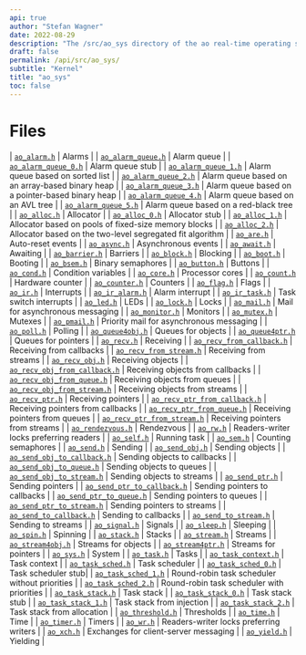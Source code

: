 ```yaml
---
api: true
author: "Stefan Wagner"
date: 2022-08-29
description: "The /src/ao_sys directory of the ao real-time operating system."
draft: false
permalink: /api/src/ao_sys/ 
subtitle: "Kernel"
title: "ao_sys"
toc: false
---
```


# Files

| [`ao_alarm.h`](ao_alarm.h.md) | Alarms |
| [`ao_alarm_queue.h`](ao_alarm_queue.h.md) | Alarm queue |
| [`ao_alarm_queue_0.h`](ao_alarm_queue_0.h.md) | Alarm queue stub |
| [`ao_alarm_queue_1.h`](ao_alarm_queue_1.h.md) | Alarm queue based on sorted list |
| [`ao_alarm_queue_2.h`](ao_alarm_queue_2.h.md) | Alarm queue based on an array-based binary heap |
| [`ao_alarm_queue_3.h`](ao_alarm_queue_3.h.md) | Alarm queue based on a pointer-based binary heap |
| [`ao_alarm_queue_4.h`](ao_alarm_queue_4.h.md) | Alarm queue based on an AVL tree |
| [`ao_alarm_queue_5.h`](ao_alarm_queue_5.h.md) | Alarm queue based on a red-black tree |
| [`ao_alloc.h`](ao_alloc.h.md) | Allocator |
| [`ao_alloc_0.h`](ao_alloc_0.h.md) | Allocator stub |
| [`ao_alloc_1.h`](ao_alloc_1.h.md) | Allocator based on pools of fixed-size memory blocks |
| [`ao_alloc_2.h`](ao_alloc_2.h.md) | Allocator based on the two-level segregated fit algorithm |
| [`ao_are.h`](ao_are.h.md) | Auto-reset events |
| [`ao_async.h`](ao_async.h.md) | Asynchronous events |
| [`ao_await.h`](ao_await.h.md) | Awaiting |
| [`ao_barrier.h`](ao_barrier.h.md) | Barriers |
| [`ao_block.h`](ao_block.h.md) | Blocking |
| [`ao_boot.h`](ao_boot.h.md) | Booting |
| [`ao_bsem.h`](ao_bsem.h.md) | Binary semaphores |
| [`ao_button.h`](ao_button.h.md) | Buttons |
| [`ao_cond.h`](ao_cond.h.md) | Condition variables |
| [`ao_core.h`](ao_core.h.md) | Processor cores |
| [`ao_count.h`](ao_count.h.md) | Hardware counter |
| [`ao_counter.h`](ao_counter.h.md) | Counters |
| [`ao_flag.h`](ao_flag.h.md) | Flags |
| [`ao_ir.h`](ao_ir.h.md) | Interrupts |
| [`ao_ir_alarm.h`](ao_ir_alarm.h.md) | Alarm interrupt |
| [`ao_ir_task.h`](ao_ir_task.h.md) | Task switch interrupts |
| [`ao_led.h`](ao_led.h.md) | LEDs |
| [`ao_lock.h`](ao_lock.h.md) | Locks |
| [`ao_mail.h`](ao_mail.h.md) | Mail for asynchronous messaging |
| [`ao_monitor.h`](ao_monitor.h.md) | Monitors |
| [`ao_mutex.h`](ao_mutex.h.md) | Mutexes |
| [`ao_pmail.h`](ao_pmail.h.md) | Priority mail for asynchronous messaging |
| [`ao_poll.h`](ao_poll.h.md) | Polling |
| [`ao_queue4obj.h`](ao_queue4obj.h.md) | Queues for objects |
| [`ao_queue4ptr.h`](ao_queue4ptr.h.md) | Queues for pointers |
| [`ao_recv.h`](ao_recv.h.md) | Receiving |
| [`ao_recv_from_callback.h`](ao_recv_from_callback.h.md) | Receiving from callbacks |
| [`ao_recv_from_stream.h`](ao_recv_from_stream.h.md) | Receiving from streams |
| [`ao_recv_obj.h`](ao_recv_obj.h.md) | Receiving objects |
| [`ao_recv_obj_from_callback.h`](ao_recv_obj_from_callback.h.md) | Receiving objects from callbacks |
| [`ao_recv_obj_from_queue.h`](ao_recv_obj_from_queue.h.md) | Receiving objects from queues |
| [`ao_recv_obj_from_stream.h`](ao_recv_obj_from_stream.h.md) | Receiving objects from streams |
| [`ao_recv_ptr.h`](ao_recv_ptr.h.md) | Receiving pointers |
| [`ao_recv_ptr_from_callback.h`](ao_recv_ptr_from_callback.h.md) | Receiving pointers from callbacks |
| [`ao_recv_ptr_from_queue.h`](ao_recv_ptr_from_queue.h.md) | Receiving pointers from queues |
| [`ao_recv_ptr_from_stream.h`](ao_recv_ptr_from_stream.h.md) | Receiving pointers from streams |
| [`ao_rendezvous.h`](ao_rendezvous.h.md) | Rendezvous |
| [`ao_rw.h`](ao_rw.h.md) | Readers-writer locks preferring readers |
| [`ao_self.h`](ao_self.h.md) | Running task |
| [`ao_sem.h`](ao_sem.h.md) | Counting semaphores |
| [`ao_send.h`](ao_send.h.md) | Sending |
| [`ao_send_obj.h`](ao_send_obj.h.md) | Sending objects |
| [`ao_send_obj_to_callback.h`](ao_send_obj_to_callback.h.md) | Sending objects to callbacks |
| [`ao_send_obj_to_queue.h`](ao_send_obj_to_queue.h.md) | Sending objects to queues |
| [`ao_send_obj_to_stream.h`](ao_send_obj_to_stream.h.md) | Sending objects to streams |
| [`ao_send_ptr.h`](ao_send_ptr.h.md) | Sending pointers |
| [`ao_send_ptr_to_callback.h`](ao_send_ptr_to_callback.h.md) | Sending pointers to callbacks |
| [`ao_send_ptr_to_queue.h`](ao_send_ptr_to_queue.h.md) | Sending pointers to queues |
| [`ao_send_ptr_to_stream.h`](ao_send_ptr_to_stream.h.md) | Sending pointers to streams |
| [`ao_send_to_callback.h`](ao_send_to_callback.h.md) | Sending to callbacks |
| [`ao_send_to_stream.h`](ao_send_to_stream.h.md) | Sending to streams |
| [`ao_signal.h`](ao_signal.h.md) | Signals |
| [`ao_sleep.h`](ao_sleep.h.md) | Sleeping |
| [`ao_spin.h`](ao_spin.h.md) | Spinning |
| [`ao_stack.h`](ao_stack.h.md) | Stacks |
| [`ao_stream.h`](ao_stream.h.md) | Streams |
| [`ao_stream4obj.h`](ao_stream4obj.h.md) | Streams for objects |
| [`ao_stream4ptr.h`](ao_stream4ptr.h.md) | Streams for pointers |
| [`ao_sys.h`](ao_sys.h.md) | System |
| [`ao_task.h`](ao_task.h.md) | Tasks |
| [`ao_task_context.h`](ao_task_context.h.md) | Task context |
| [`ao_task_sched.h`](ao_task_sched.h.md) | Task scheduler |
| [`ao_task_sched_0.h`](ao_task_sched_0.h.md) | Task scheduler stub|
| [`ao_task_sched_1.h`](ao_task_sched_1.h.md) | Round-robin task scheduler without priorities |
| [`ao_task_sched_2.h`](ao_task_sched_2.h.md) | Round-robin task scheduler with priorities |
| [`ao_task_stack.h`](ao_task_stack.h.md) | Task stack |
| [`ao_task_stack_0.h`](ao_task_stack_0.h.md) | Task stack stub |
| [`ao_task_stack_1.h`](ao_task_stack_1.h.md) | Task stack from injection |
| [`ao_task_stack_2.h`](ao_task_stack_2.h.md) | Task stack from allocation |
| [`ao_threshold.h`](ao_threshold.h.md) | Thresholds |
| [`ao_time.h`](ao_time.h.md) | Time |
| [`ao_timer.h`](ao_timer.h.md) | Timers |
| [`ao_wr.h`](ao_wr.h.md) | Readers-writer locks preferring writers |
| [`ao_xch.h`](ao_xch.h.md) | Exchanges for client-server messaging |
| [`ao_yield.h`](ao_yield.h.md) | Yielding |
